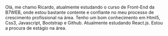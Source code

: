 Olá, me chamo Ricardo, atualmente estudando o curso de Front-End da B7WEB, onde estou bastante contente e confiante no meu processo de crescimento profissional na área.
Tenho um bom conhecimento em Html5, Css3, Javascript, Bootstrap e Github. Atualmente estudando React.js.
Estou a procura de estágio na área.
